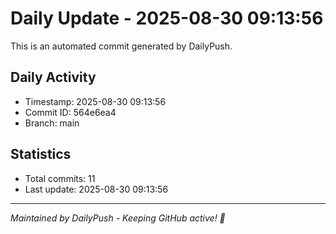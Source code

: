 # Daily Update - 2025-08-30 09:13:56

This is an automated commit generated by DailyPush.

## Daily Activity
- Timestamp: 2025-08-30 09:13:56
- Commit ID: 564e6ea4
- Branch: main

## Statistics
- Total commits: 11
- Last update: 2025-08-30 09:13:56

---
*Maintained by DailyPush - Keeping GitHub active! 🚀*
